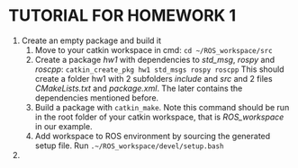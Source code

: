 # TUTORIAL FOR HOMEWORK 1

1. Create an empty package and build it
    1. Move to your catkin workspace in cmd:
    `cd ~/ROS_workspace/src`
    2. Create a package *hw1* with dependencies to *std_msg*, *rospy* and *roscpp*:
    `catkin_create_pkg hw1 std_msgs rospy roscpp` This should create a folder hw1 with 2 subfolders *include* and *src* and 2 files *CMakeLists.txt* and *package.xml*. The later contains the dependencies mentioned before.
    3. Build a package with `catkin_make`. Note this command should be run in the root folder of your catkin workspace, that is *ROS_workspace* in our example.
    4. Add workspace to ROS environment by sourcing the generated setup file. Run `.~/ROS_workspace/devel/setup.bash`
2. 